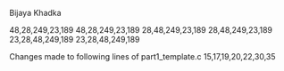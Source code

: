 Bijaya Khadka

48,28,249,23,189
48,28,249,23,189
28,48,249,23,189
28,48,249,23,189
23,28,48,249,189
23,28,48,249,189

Changes made to following lines of part1_template.c
15,17,19,20,22,30,35
